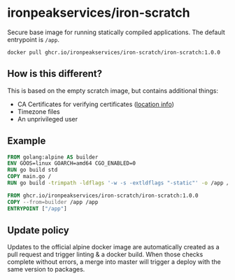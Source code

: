 # ironpeakservices/iron-scratch

Secure base image for running statically compiled applications.
The default entrypoint is `/app`.

`docker pull ghcr.io/ironpeakservices/iron-scratch/iron-scratch:1.0.0`


## How is this different?

This is based on the empty scratch image, but contains additional things:
- CA Certificates for verifying certificates ([location info](https://golang.org/src/crypto/x509/root_linux.go))
- Timezone files
- An unprivileged user

## Example

```dockerfile
FROM golang:alpine AS builder
ENV GOOS=linux GOARCH=amd64 CGO_ENABLED=0
RUN go build std
COPY main.go /
RUN go build -trimpath -ldflags '-w -s -extldflags "-static"' -o /app /main.go

FROM ghcr.io/ironpeakservices/iron-scratch/iron-scratch:1.0.0
COPY --from=builder /app /app
ENTRYPOINT ["/app"]
```

## Update policy

Updates to the official alpine docker image are automatically created as a pull request and trigger linting & a docker build.
When those checks complete without errors, a merge into master will trigger a deploy with the same version to packages.
